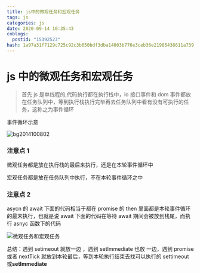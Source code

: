 ```yaml
---
title: js中的微观任务和宏观任务
tags: js
categories: js
date: 2020-09-14 10:35:43
cnblogs:
  postid: "15392523"
hash: 1a97a31f7129c725c92c3b650bdf3dba14003b776e3ceb36e21985438611a739
---
```


# js 中的微观任务和宏观任务

> 首先 js 是单线程的,代码执行都在执行栈中，io 接口事件和 dom 事件都放在任务队列中，等到执行栈执行完毕再去任务队列中看有没有可执行的任务，这称之为事件循环

<!--more-->

事件循环示意

![bg2014100802](https://bitbw.top/public/img/my_gallery/bg2014100802.png)

### 注意点 1

微观任务都是放在执行栈的最后来执行，还是在本轮事件循环中

宏观任务都是放在任务队列中执行，不在本轮事件循环之中

### 注意点 2

asycn 的 await 下面的代码相当于都在 promise 的 then 里面都是本轮事件循环的最末执行，也就是说 await 下面的代码在等待 await 期间会被放到栈尾，而执行 asnyc 函数下的代码

![微观任务和宏观任务](https://bitbw.top/public/img/my_gallery/微观任务和宏观任务.png)

总结：遇到 setimeout 就放一边 ，遇到 setImmediate 也放 一边，遇到 promise 或者 nextTick 就放到本轮最后，等到本轮执行结束去找可以执行的 settimeout 或**setImmediate**
